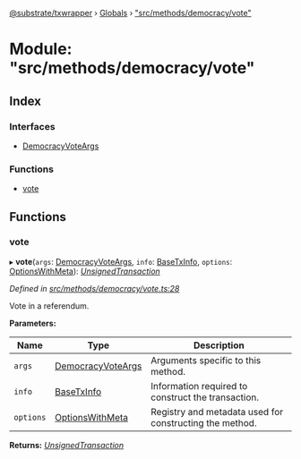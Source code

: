 [@substrate/txwrapper](../README.md) › [Globals](../globals.md) › ["src/methods/democracy/vote"](_src_methods_democracy_vote_.md)

# Module: "src/methods/democracy/vote"

## Index

### Interfaces

* [DemocracyVoteArgs](../interfaces/_src_methods_democracy_vote_.democracyvoteargs.md)

### Functions

* [vote](_src_methods_democracy_vote_.md#vote)

## Functions

###  vote

▸ **vote**(`args`: [DemocracyVoteArgs](../interfaces/_src_methods_democracy_vote_.democracyvoteargs.md), `info`: [BaseTxInfo](../interfaces/_src_util_types_.basetxinfo.md), `options`: [OptionsWithMeta](../interfaces/_src_util_types_.optionswithmeta.md)): *[UnsignedTransaction](../interfaces/_src_util_types_.unsignedtransaction.md)*

*Defined in [src/methods/democracy/vote.ts:28](https://github.com/paritytech/txwrapper/blob/7ad8b09/src/methods/democracy/vote.ts#L28)*

Vote in a referendum.

**Parameters:**

Name | Type | Description |
------ | ------ | ------ |
`args` | [DemocracyVoteArgs](../interfaces/_src_methods_democracy_vote_.democracyvoteargs.md) | Arguments specific to this method. |
`info` | [BaseTxInfo](../interfaces/_src_util_types_.basetxinfo.md) | Information required to construct the transaction. |
`options` | [OptionsWithMeta](../interfaces/_src_util_types_.optionswithmeta.md) | Registry and metadata used for constructing the method.  |

**Returns:** *[UnsignedTransaction](../interfaces/_src_util_types_.unsignedtransaction.md)*
